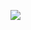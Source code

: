 <a > <img src="https://binaryinformatics.com/wp-content/uploads/2019/01/MERN-Stack-Development-and-Consulting-Services.jpg" /></a>  
